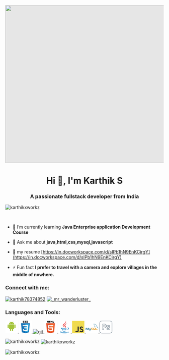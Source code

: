 <img style="display: block;-webkit-user-select: none;margin: auto;cursor: zoom-out;background-color: hsl(0, 0%, 90%);transition: background-color 300ms;" src="https://www.thetimes.co.uk/imageserver/image/%2Fmethode%2Ftimes%2Fprod%2Fweb%2Fbin%2Fa106c35e-ccf0-11ea-b702-e559f69f5512.jpg?crop=1397%2C931%2C64%2C865" width="2000" height="500">

<h1 align="center">Hi 👋, I'm Karthik S</h1>
<h3 align="center">A passionate fullstack developer from India</h3>

<p align="left"> <img src="https://komarev.com/ghpvc/?username=karthikxworkz&label=Profile%20views&color=0e75b6&style=flat" alt="karthikxworkz" /> </p>

<p align="left"> <a href="https://twitter.com/" target="blank"><img src="https://img.shields.io/twitter/follow/?logo=twitter&style=for-the-badge" alt="" /></a> </p>

- 🌱 I’m currently learning **Java Enterprise application Development Course**

- 💬 Ask me about **java,html,css,mysql,javascript**

- 📄 my resume [https://in.docworkspace.com/d/sIPb1hN9EnKCirgY](https://in.docworkspace.com/d/sIPb1hN9EnKCirgY)

- ⚡ Fun fact **I prefer to travel with a camera and explore villages in the middle of nowhere.**

<h3 align="left">Connect with me:</h3>
<p align="left">
<a href="https://twitter.com/karthik78374852" target="blank"><img align="center" src="https://raw.githubusercontent.com/rahuldkjain/github-profile-readme-generator/master/src/images/icons/Social/twitter.svg" alt="karthik78374852" height="30" width="40" /></a>
<a href="https://instagram.com/_mr_wanderluster_" target="blank"><img align="center" src="https://raw.githubusercontent.com/rahuldkjain/github-profile-readme-generator/master/src/images/icons/Social/instagram.svg" alt="_mr_wanderluster_" height="30" width="40" /></a>
</p>

<h3 align="left">Languages and Tools:</h3>
<p align="left"> <a href="https://developer.android.com" target="_blank" rel="noreferrer"> <img src="https://raw.githubusercontent.com/devicons/devicon/master/icons/android/android-original-wordmark.svg" alt="android" width="40" height="40"/> </a> <a href="https://www.w3schools.com/css/" target="_blank" rel="noreferrer"> <img src="https://raw.githubusercontent.com/devicons/devicon/master/icons/css3/css3-original-wordmark.svg" alt="css3" width="40" height="40"/> </a> <a href="https://git-scm.com/" target="_blank" rel="noreferrer"> <img src="https://www.vectorlogo.zone/logos/git-scm/git-scm-icon.svg" alt="git" width="40" height="40"/> </a> <a href="https://www.w3.org/html/" target="_blank" rel="noreferrer"> <img src="https://raw.githubusercontent.com/devicons/devicon/master/icons/html5/html5-original-wordmark.svg" alt="html5" width="40" height="40"/> </a> <a href="https://www.java.com" target="_blank" rel="noreferrer"> <img src="https://raw.githubusercontent.com/devicons/devicon/master/icons/java/java-original.svg" alt="java" width="40" height="40"/> </a> <a href="https://developer.mozilla.org/en-US/docs/Web/JavaScript" target="_blank" rel="noreferrer"> <img src="https://raw.githubusercontent.com/devicons/devicon/master/icons/javascript/javascript-original.svg" alt="javascript" width="40" height="40"/> </a> <a href="https://www.mysql.com/" target="_blank" rel="noreferrer"> <img src="https://raw.githubusercontent.com/devicons/devicon/master/icons/mysql/mysql-original-wordmark.svg" alt="mysql" width="40" height="40"/> </a> <a href="https://www.photoshop.com/en" target="_blank" rel="noreferrer"> <img src="https://raw.githubusercontent.com/devicons/devicon/master/icons/photoshop/photoshop-line.svg" alt="photoshop" width="40" height="40"/> </a> </p>

<p><img align="left" src="https://github-readme-stats.vercel.app/api/top-langs?username=karthikxworkz&show_icons=true&locale=en&layout=compact" alt="karthikxworkz" /></p>

<p>&nbsp;<img align="center" src="https://github-readme-stats.vercel.app/api?username=karthikxworkz&show_icons=true&locale=en" alt="karthikxworkz" /></p>

<p><img align="center" src="https://github-readme-streak-stats.herokuapp.com/?user=karthikxworkz&" alt="karthikxworkz" /></p>
